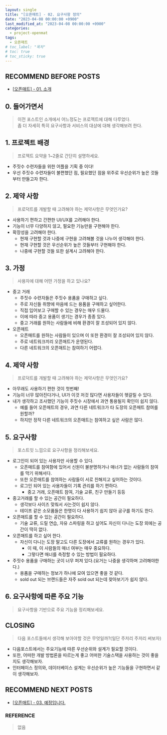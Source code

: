 ```yaml
---
layout: single
title: "[오픈매트] - 02. 요구사항 정의"
date: "2023-04-08 00:00:00 +0900"
last_modified_at: "2023-04-08 00:00:00 +0900"
categories:
  - project-openmat
tags:
  - 오픈매트
# toc_label: "목차"
# toc: true
# toc_sticky: true
---
```


## RECOMMEND BEFORE POSTS

- [[오픈매트] - 01. 소개][openmat-01]

## 0. 들어가면서

> 이전 포스트인 소개에서 어느정도는 프로젝트에 대해 다루었다. <br>
> 좀 더 자세히 특히 요구사항과 서비스의 대상에 대해 생각해보려 한다.

## 1. 프로젝트 배경

> 프로젝트 요약을 1~2줄로 간단히 설명하세요.

- 주짓수 수련자들을 위한 어플을 기획 중 이다!<br>
- 우선 주짓수 수련자들이 불편했던 점, 필요했던 점을 위주로 우선순위가 높은 것들 부터 만들고자 한다.<br>

## 2. 제약 사항

> 프로덕트를 개발할 때 고려해야 하는 제약사항은 무엇인가요?

- 사용하기 편하고 간편한 UI/UX를 고려해야 한다.
- 기능이 너무 다양하지 않고, 필요한 기능만을 구현해야 한다.
- 확장성을 고려해야 한다.
  - 현재 구현할 것과 나중에 구현을 고려해볼 것을 나누어 생각해야 한다.
  - 현재 구현할 것은 우선순위가 높은 것들부터 구현해야 한다.
  - 나중에 구현할 것들 또한 설계시 고려해야 한다.

## 3. 가정
> 사용자에 대해 어떤 가정을 하고 있나요?

- 중고 거래
  - 주짓수 수련자들은 주짓수 용품을 구매하고 싶다.
  - 주로 자신들 취향에 마음에 드는 용품을 구매하고 싶어한다.
  - 직접 입어보고 구매할 수 있는 경우는 매우 드물다.
  - 이에 따라 중고 용품이 생기는 경우가 종종 있다.
  - 중고 거래를 원하는 사람들에 비해 환경이 잘 조성되어 있지 않다.
- 오픈매트
  - 오픈매트를 원하는 사람들이 있으며 이 또한 환경이 잘 조성되어 있지 않다.
  - 주로 네트워크끼리 오픈매트가 운영된다.
  - 다른 네트워크의 오픈매트는 참여하기 어렵다.

## 4. 제약 사항
> 프로덕트를 개발할 때 고려해야 하는 제약사항은 무엇인가요?

- 아무래도 사용하기 편한 것이 첫번째!
- 기능이 너무 많아진다거나, UI가 이것 저것 많다면 사용자들이 헷갈릴 수 있다.
- 내가 생각하고 조사했던 기능이 주짓수 시장에서 과연 통용될지 확인이 쉽지 않다.
  - 예를 들어 오픈매트의 경우, 과연 다른 네트워크가 타 도장의 오픈매트 참여를 원할까?
  - 하지만 정작 다른 네트워크의 오픈매트는 참여하고 싶은 사람은 많다.

## 5. 요구사항
> 포스트잇 느낌으로 요구사항을 정리해보세요.

- 로그인이 되어 있는 사용자만 사용할 수 있다.
  - 오픈매트를 참여함에 있어서 신원이 불분명하거나 매너가 없는 사람들의 참여를 막기 위해서다.
  - 또한 오픈매트를 참여하는 사람들이 서로 친해지고 싶어하는 것이다.
  - 로그인 되어 있는 사용자들이 기록 관리를 하기 편하다.
    - 중고 거래, 오픈매트 참여, 기술 교류, 친구 만들기 등등
- 중고거래를 할 수 있는 공간이 필요하다.
  - 생각보다 사이즈 맞춰서 사는것이 쉽지 않다.
  - 테이프 같은 소모품들은 한명이 다 사용하기 쉽지 않아 공구를 하기도 한다.
- 오픈매트를 할 수 있는 공간이 필요하다.
  - 기술 교류, 드릴 연습, 자유 스파링을 하고 싶어도 자신이 다니는 도장 외에는 공간이 딱히 없다.
- 오픈매트를 하고 싶어 한다.
  - 자신이 다니는 도장 말고도 다른 도장에서 교류를 원하는 경우가 있다.
    - 이 때, 이 사람들의 매너 여부는 매우 중요하다.
    - 그렇다면 매너를 측정할 수 있는 방법이 필요하다.
- 주짓수 용품을 구매하는 곳이 너무 퍼져 있다.(요거는 나중을 생각하며 고려해야한다.)
  - 용품을 구매하는 정보가 하나에 모여 있으면 좋을 것 같다.
  - sold out 되는 브랜드들은 자주 sold out 되는데 찾아보기가 쉽지 않다.

## 6. 요구사항에 따른 주요 기능
> 요구사항을 기반으로 주요 기능을 정리해보세요.

## CLOSING
> 다음 포스트들에서 생각해 보아야할 것은 무엇일까?(일단 주저리 주저리 써보자)

- 다음포스트에서는 주요기능에 따른 우선순위와 설계가 필요할 것이다.
- 또한, 어떠한 개발 방법론을 따르는게 좋고 어떠한 기술스택을 사용하는 것이 좋을지도 생각해보자.
- 인터페이스 정의와, 데이터베이스 설계는 우선순위가 높은 기능들을 구현하면서 같이 생각해보자.

## RECOMMEND NEXT POSTS

- [[오픈매트] - 03. 예정입니다.][openmat-02]

[openmat-01]: https://feelincoding.github.io/project-openmat/project-openmat-01/
[openmat-02]: https://feelincoding.github.io/project-openmat/project-openmat-02/

### REFERENCE

> 없음
